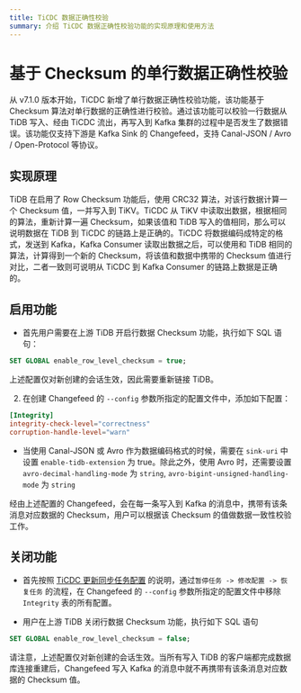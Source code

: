 ```yaml
---
title: TiCDC 数据正确性校验
summary: 介绍 TiCDC 数据正确性校验功能的实现原理和使用方法
---
```


# 基于 Checksum 的单行数据正确性校验

从 v7.1.0 版本开始，TiCDC 新增了单行数据正确性校验功能，该功能基于 Checksum 算法对单行数据的正确性进行校验。通过该功能可以校验一行数据从 TiDB 写入、经由 TiCDC 流出，再写入到 Kafka 集群的过程中是否发生了数据错误。该功能仅支持下游是 Kafka Sink 的 Changefeed，支持 Canal-JSON / Avro / Open-Protocol 等协议。

## 实现原理

TiDB 在启用了 Row Checksum 功能后，使用 CRC32 算法，对该行数据计算一个 Checksum 值，一并写入到 TiKV。TiCDC 从 TiKV 中读取出数据，根据相同的算法，重新计算一遍 Checksum，如果该值和 TiDB 写入的值相同，那么可以说明数据在 TiDB 到 TiCDC 的链路上是正确的。TiCDC 将数据编码成特定的格式，发送到 Kafka，Kafka Consumer 读取出数据之后，可以使用和 TiDB 相同的算法，计算得到一个新的 Checksum，将该值和数据中携带的 Checksum 值进行对比，二者一致则可说明从 TiCDC 到 Kafka Consumer 的链路上数据是正确的。

## 启用功能

* 首先用户需要在上游 TiDB 开启行数据 Checksum 功能，执行如下 SQL 语句：

```sql
SET GLOBAL enable_row_level_checksum = true;
```

上述配置仅对新创建的会话生效，因此需要重新链接 TiDB。

2. 在创建 Changefeed 的 `--config` 参数所指定的配置文件中，添加如下配置：

```toml
[Integrity]
integrity-check-level="correctness"
corruption-handle-level="warn"
```

* 当使用 Canal-JSON 或 Avro 作为数据编码格式的时候，需要在 `sink-uri` 中设置 `enable-tidb-extension` 为 true。除此之外，使用 Avro 时，还需要设置 `avro-decimal-handling-mode` 为 `string`, `avro-bigint-unsigned-handling-mode` 为 `string`

经由上述配置的 Changefeed，会在每一条写入到 Kafka 的消息中，携带有该条消息对应数据的 Checksum，用户可以根据该 Checksum 的值做数据一致性校验工作。

## 关闭功能

* 首先按照 [TiCDC 更新同步任务配置](/ticdc/ticdc-manage-changefeed.md#更新同步任务配置) 的说明，通过`暂停任务 -> 修改配置 -> 恢复任务` 的流程，在 Changefeed 的 `--config` 参数所指定的配置文件中移除 `Integrity` 表的所有配置。

* 用户在上游 TiDB 关闭行数据 Checksum 功能，执行如下 SQL 语句

```sql
SET GLOBAL enable_row_level_checksum = false;
```

请注意，上述配置仅对新创建的会话生效。当所有写入 TiDB 的客户端都完成数据库连接重建后，Changefeed 写入 Kafka 的消息中就不再携带有该条消息对应数据的 Checksum 值。
